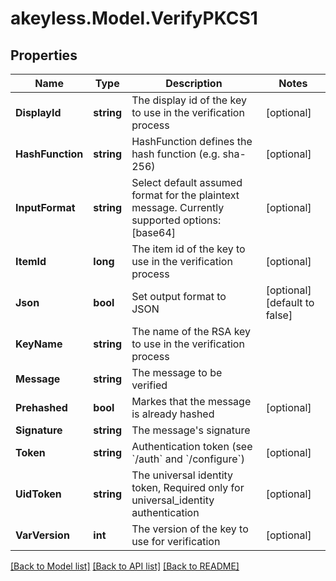 # akeyless.Model.VerifyPKCS1

## Properties

Name | Type | Description | Notes
------------ | ------------- | ------------- | -------------
**DisplayId** | **string** | The display id of the key to use in the verification process | [optional] 
**HashFunction** | **string** | HashFunction defines the hash function (e.g. sha-256) | [optional] 
**InputFormat** | **string** | Select default assumed format for the plaintext message. Currently supported options: [base64] | [optional] 
**ItemId** | **long** | The item id of the key to use in the verification process | [optional] 
**Json** | **bool** | Set output format to JSON | [optional] [default to false]
**KeyName** | **string** | The name of the RSA key to use in the verification process | 
**Message** | **string** | The message to be verified | 
**Prehashed** | **bool** | Markes that the message is already hashed | [optional] 
**Signature** | **string** | The message&#39;s signature | 
**Token** | **string** | Authentication token (see &#x60;/auth&#x60; and &#x60;/configure&#x60;) | [optional] 
**UidToken** | **string** | The universal identity token, Required only for universal_identity authentication | [optional] 
**VarVersion** | **int** | The version of the key to use for verification | [optional] 

[[Back to Model list]](../README.md#documentation-for-models) [[Back to API list]](../README.md#documentation-for-api-endpoints) [[Back to README]](../README.md)

